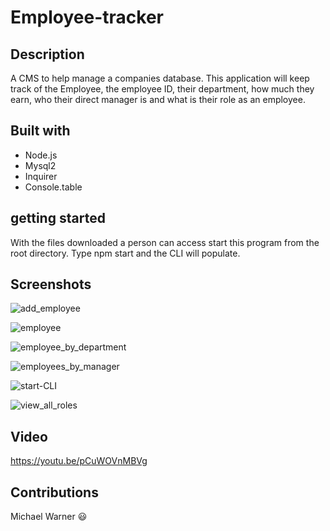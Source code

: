 # Employee-tracker

## Description

A CMS to help manage a companies database. This application will keep track of the Employee, the employee ID, their department, how much they earn, who their direct manager is and what is their role as an employee.

## Built with

- Node.js
- Mysql2
- Inquirer
- Console.table

## getting started

With the files downloaded a person can access start this program from the root directory. Type npm start and the CLI will populate.


## Screenshots

![add_employee](https://user-images.githubusercontent.com/81787981/129420958-526f3b9c-b5dd-49dd-8c6b-d91ea126e222.PNG)

![employee](https://user-images.githubusercontent.com/81787981/129420968-1bfde63f-99de-4fab-9e0e-b7e102c6ccf9.PNG)

![employee_by_department](https://user-images.githubusercontent.com/81787981/129421013-114bb2a8-c54b-4150-8016-3eeec1778d66.PNG)

![employees_by_manager](https://user-images.githubusercontent.com/81787981/129421027-d062c357-011b-4197-a7d9-c94054084c46.PNG)

![start-CLI](https://user-images.githubusercontent.com/81787981/129421041-66ac9359-78e6-4f2a-bbaa-0f8a5cce6668.PNG)

![view_all_roles](https://user-images.githubusercontent.com/81787981/129421051-e73bbe1c-af18-4bf6-a74e-e27f1d5cd186.PNG)


## Video

https://youtu.be/pCuWOVnMBVg



## Contributions

Michael Warner :smiley:
